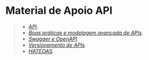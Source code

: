# Material de Apoio API

> - _[API][api]._
> - _[Boas práticas e modelagem avançada de APIs][boasPraticas]._
> - _[Swagger e OpenAPI][swaggerOpenAPI]._
> - _[Versionamento de APIs][versionamentoDeAPIs]._
> - _[HATEOAS][hateoas]._

[api]:https://drive.google.com/file/d/1UeVnbhS3fSXcojVC56Ak1Q9vs39diMW7/view?usp=sharing
[boasPraticas]:https://drive.google.com/file/d/1dbDVpQCTauFshYWvyWbho5Gk0sWRaQFa/view?usp=sharing
[swaggerOpenAPI]:https://drive.google.com/file/d/1A8UUfb5zTrjjsGisgDdCd1uruTiQgn7i/view?usp=sharing
[versionamentoDeAPIs]:https://drive.google.com/file/d/1lYXG4jJtBNRIdEgcoxSfLJQzvXDuuMxq/view?usp=sharing
[hateoas]:https://drive.google.com/file/d/1HhreTJ-VKlZrw_Tm08gfeYGNfldYrLmo/view?usp=sharing
